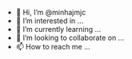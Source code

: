 - 👋 Hi, I’m @minhajmjc
- 👀 I’m interested in ...
- 🌱 I’m currently learning ...
- 💞️ I’m looking to collaborate on ...
- 📫 How to reach me ...

<!---
minhajmjc/minhajmjc is a ✨ special ✨ repository because its `README.md` (this file) appears on your GitHub profile.
You can click the Preview link to take a look at your changes.
--->
